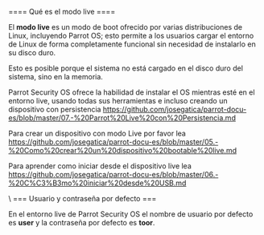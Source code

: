 ==== Qué es el modo live ====

El **modo live** es un modo de boot ofrecido por varias distribuciones de Linux, incluyendo Parrot OS; esto permite a los usuarios cargar el entorno de Linux de forma completamente funcional sin necesidad de instalarlo en su disco duro.

Esto es posible porque el sistema no está cargado en el disco duro del sistema, sino en la memoria.

Parrot Security OS ofrece la habilidad de instalar el OS mientras esté en el entorno live, usando todas sus herramientas e incluso creando un dispositivo con persistencia https://github.com/josegatica/parrot-docu-es/blob/master/07.-%20Parrot%20Live%20con%20Persistencia.md

Para crear un dispositivo con modo Live por favor lea https://github.com/josegatica/parrot-docu-es/blob/master/05.-%20Como%20crear%20un%20dispositivo%20bootable%20live.md

Para aprender como iniciar desde el dispositivo live lea https://github.com/josegatica/parrot-docu-es/blob/master/06.-%20C%C3%B3mo%20iniciar%20desde%20USB.md

\\
=== Usuario y contraseña por defecto ===

En el entorno live de Parrot Security OS el nombre de usuario por defecto es **user** y la contraseña por defecto es **toor**. 
